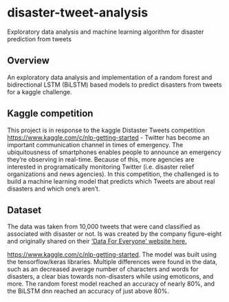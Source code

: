 # disaster-tweet-analysis
Exploratory data analysis and machine learning algorithm for disaster prediction from tweets

## Overview
An exploratory data analysis and implementation of a random forest and bidirectional LSTM (BiLSTM) based models to predict disasters from tweets
for a kaggle challenge.

## Kaggle competition
This project is in response to the kaggle Distaster Tweets competition https://www.kaggle.com/c/nlp-getting-started -
Twitter has become an important communication channel in times of emergency.
The ubiquitousness of smartphones enables people to announce an emergency they’re observing in real-time. Because of this, more agencies are interested in programatically monitoring Twitter (i.e. disaster relief organizations and news agencies).
In this competition, the challenged is to build a machine learning model that predicts which Tweets are about real disasters and which one’s aren’t.

## Dataset
The data was taken from 10,000 tweets that were cand classified as associated with disaster or not.
Is was created by the company figure-eight and originally shared on their [‘Data For Everyone’ website here.](https://appen.com/open-source-datasets/)


https://www.kaggle.com/c/nlp-getting-started.
The model was built using the tensorflow/keras libraries.
Multiple differences were found in the data, such as an decreased average number of characters and words for disasters,
a clear bias towards non-disasters while using emoticons, and more.
The random forest model reached an accuracy of nearly 80%, and the BiLSTM dnn reached an accuracy of just above 80%.

